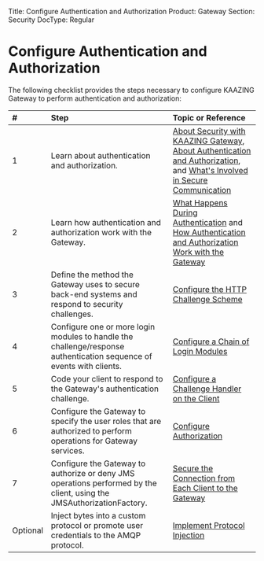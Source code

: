 Title: Configure Authentication and Authorization
Product: Gateway
Section: Security
DocType: Regular

Configure Authentication and Authorization
=============================================================================================

The following checklist provides the steps necessary to configure KAAZING Gateway to perform authentication and authorization:

| #        | Step                                                                                                                  | Topic or Reference                                                                                                                                                                                             |
|:---------|:----------------------------------------------------------------------------------------------------------------------|:---------------------------------------------------------------------------------------------------------------------------------------------------------------------------------------------------------------|
| 1        | Learn about authentication and authorization.                                                                         | [About Security with KAAZING Gateway](c_security_about.md), [About Authentication and Authorization](c_auth_about.md), and [What's Involved in Secure Communication](u_secure_client_gateway_communication.md) |
| 2        | Learn how authentication and authorization work with the Gateway.                                                     | [What Happens During Authentication](u_authentication_gateway_client_interactions.md) and [How Authentication and Authorization Work with the Gateway](u_auth_how_it_works_with_the_gateway.md)                |
| 3        | Define the method the Gateway uses to secure back-end systems and respond to security challenges.                     | [Configure the HTTP Challenge Scheme](p_authentication_config_http_challenge_scheme.md)                                                                                                                        |
| 4        | Configure one or more login modules to handle the challenge/response authentication sequence of events with clients.  | [Configure a Chain of Login Modules](p_auth_configure_login_module.md)                                                                                                                                         |
| 5        | Code your client to respond to the Gateway's authentication challenge.                                                | [Configure a Challenge Handler on the Client](p_auth_configure_challenge_handler.md)                                                                                                                           |
| 6        | Configure the Gateway to specify the user roles that are authorized to perform operations for Gateway services.       | [Configure Authorization](p_authorization_configure.md)                                                                                                                                                        |
| 7        | Configure the Gateway to authorize or deny JMS operations performed by the client, using the JMSAuthorizationFactory. | [Secure the Connection from Each Client to the Gateway](p_client_jms_secure.md)                                                                                                                                |
| Optional | Inject bytes into a custom protocol or promote user credentials to the AMQP protocol.                                 | [Implement Protocol Injection](https://github.com/kaazing/enterprise.gateway/blob/develop/doc/security/p_auth_protocol_injection.md)                                                                           |
